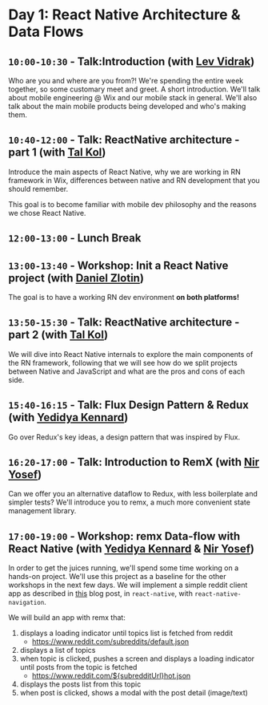 # Day 1: React Native Architecture & Data Flows

## `10:00-10:30` - Talk:Introduction (with [Lev Vidrak](mailto:levv@wix.com))

Who are you and where are you from?! We're spending the entire week together, so some customary meet and greet. A short introduction. We'll talk about mobile engineering @ Wix and our mobile stack in general. We'll also talk about the main mobile products being developed and who's making them.

## `10:40-12:00` - Talk: ReactNative architecture - part 1 (with [Tal Kol](mailto:talkol@wix.com))

Introduce the main aspects of React Native, why we are working in RN framework in Wix, differences between native and RN development that you should remember.

This goal is to become familiar with mobile dev philosophy and the reasons we chose React Native.

## `12:00-13:00` - Lunch Break

## `13:00-13:40` - Workshop: Init a React Native project (with [Daniel Zlotin](mailto:danielz@wix.com))

The goal is to have a working RN dev environment **on both platforms!**

## `13:50-15:30` - Talk: ReactNative architecture - part 2 (with [Tal Kol](mailto:talkol@wix.com))

We will dive into React Native internals to explore the main components of the RN framework,
following that we will see how do we split projects between Native and JavaScript and what are the pros and cons of each side.

## `15:40-16:15` - Talk: Flux Design Pattern & Redux (with [Yedidya Kennard](mailto:yedidyak@wix.com))
Go over Redux's key ideas, a design pattern that was inspired by Flux.

## `16:20-17:00` - Talk: Introduction to RemX (with [Nir Yosef](mailto:niryo@wix.com ))
Can we offer you an alternative dataflow to Redux, with less boilerplate and simpler tests? We'll introduce you to remx, a much more convenient state management library.


## `17:00-19:00` - Workshop: remx Data-flow with React Native (with [Yedidya Kennard](mailto:yedidyak@wix.com) &  [Nir Yosef](mailto:niryo@wix.com ))

In order to get the juices running, we'll spend some time working on a hands-on project. We'll use this project as a baseline for the other workshops in the next few days.
We will implement a simple reddit client app as described in [this](https://hackernoon.com/redux-step-by-step-a-simple-and-robust-workflow-for-real-life-apps-1fdf7df46092) blog post, in `react-native`, with `react-native-navigation`.

We will build an app with remx that:

1. displays a loading indicator until topics list is fetched from reddit
      * https://www.reddit.com/subreddits/default.json
2. displays a list of topics
3. when topic is clicked, pushes a screen and displays a loading indicator until posts from the topic is fetched
      * https://www.reddit.com/${subredditUrl}hot.json
4. displays the posts list from this topic
5. when post is clicked, shows a modal with the post detail (image/text)

